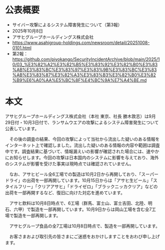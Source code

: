 # 公表概要
- サイバー攻撃によるシステム障害発生について（第3報）
- 2025年10月8日
- アサヒグループホールディングス株式会社
- https://www.asahigroup-holdings.com/newsroom/detail/20251008-0101.html
- 第2報：https://github.com/piyokango/SecurityIncidentArchive/blob/main/2025/10/03_%E3%82%A2%E3%82%B5%E3%83%92%E3%82%B0%E3%83%AB%E3%83%BC%E3%83%97%E3%83%9B%E3%83%BC%E3%83%AB%E3%83%87%E3%82%A3%E3%83%B3%E3%82%B0%E3%82%B9%E6%A0%AA%E5%BC%8F%E4%BC%9A%E7%A4%BE.md

# 本文
アサヒグループホールディングス株式会社（本社 東京、社長 勝木敦志）は9月29日付・10月3日付で、ランサムウエアの攻撃によるシステム障害発生について公表しています。

　その後の調査の結果、今回の攻撃によって当社から流出した疑いのある情報をインターネット上で確認しました。流出した疑いのある情報の内容や範囲は調査中です。調査結果に基づいて、情報漏えいの影響が確認された場合には、速やかにお知らせします。今回の攻撃は日本国内のシステムに影響を与えており、海外のシステムが影響を受けた事実は現時点では確認されていません。

　なお、アサヒビール全6工場での製造は10月2日から再開しており、「スーパードライ」の出荷を一部再開しています。10月15日からは「アサヒ生ビール」「スタイルフリー」「クリアアサヒ」「ドライゼロ」「ブラックニッカクリア」などの出荷を一部再開するなど、復旧に向けた対応を進めています。

　アサヒ飲料は10月8日時点で、6工場（群馬、富士山、富士吉田、北陸、明石、六甲）で製造を一部再開しています。10月9日からは岡山工場を含む全7工場で製造を一部再開します。

　アサヒグループ食品の全7工場は10月8日時点で、製造を一部再開しています。

　お客さまおよび取引先の皆さまにご迷惑をおかけしますことをおわび申し上げます。
